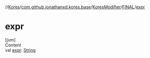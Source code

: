 //[Kores](../../../index.md)/[com.github.jonathanxd.kores.base](../../index.md)/[KoresModifier](../index.md)/[FINAL](index.md)/[expr](expr.md)



# expr  
[jvm]  
Content  
val [expr](expr.md): [String](https://kotlinlang.org/api/latest/jvm/stdlib/kotlin/-string/index.html)  



